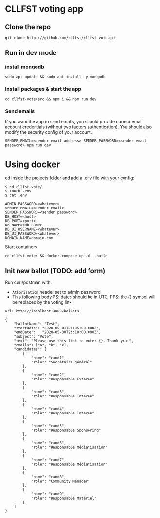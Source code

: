 # CLLFST voting app


## Clone the repo
```
git clone https://github.com/cllfst/cllfst-vote.git
```

## Run in dev mode
### install mongodb
```
sudo apt update && sudo apt install -y mongodb
```

### Install packages & start the app
```
cd cllfst-vote/src && npm i && npm run dev
```

### Send emails
If you want the app to send emails, you should provide correct
email account credentials (without two factors authentication).
You should also modify the security config of your account.

```
SENDER_EMAIL=<sender email address> SENDER_PASSWORD=<sender email password> npm run dev
```

# Using docker
cd inside the projects folder and add a .env file with your config:
```
$ cd cllfst-vote/
$ touch .env
$ cat .env

ADMIN_PASSWORD=<whatever>
SENDER_EMAIL=<sender email>
SENDER_PASSWORD=<sender password>
DB_HOST=<host>
DB_PORT=<port>
DB_NAME=<db name>
DB_UI_USERNAME=<whatever>
DB_UI_PASSWORD=<whatever>
DOMAIN_NAME=domain.com
```

Start containers
```
cd cllfst-vote/ && docker-compose up -d --build
```

## Init new ballot (TODO: add form)
Run curl/postman with:
- `Athorization` header set to admin password
- This following body
PS: dates should be in UTC,
PPS: the {} symbol will be replaced by the voting link
```
url: http://localhost:3000/ballots

{
	"ballotName": "Test",
	"startDate": "2020-05-01T23:05:00.000Z",
	"endDate":	 "2020-05-30T23:10:00.000Z",
	"subject": "Vote",
	"text": "Please use this link to vote: {}. Thank you!",
	"emails": ["a", "b", "c],
	"candidates": [
	    {
	        "name": "cand1",
	        "role": "Secrétaire général"
	    },
	    {
	        "name": "cand2",
	        "role": "Responsable Externe"
	    },
	    {
	        "name": "cand3",
	        "role": "Responsable Interne"
	    },
	    {
	        "name": "cand4",
	        "role": "Responsable Interne"
	    },
	    {
	        "name": "cand5",
	        "role": "Responsable Sponsoring"
	    },
	    {
	        "name": "cand6",
	        "role": "Responsable Médiatisation"
	    },
	    {
	        "name": "cand7",
	        "role": "Responsable Médiatisation"
	    },
	    {
	        "name": "cand8",
	        "role": "Community Manager"
	    },
	    {
	        "name": "cand9",
	        "role": "Responsable Matériel"
	    }
	]
}
```

